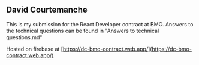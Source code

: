
## David Courtemanche

This is my submission for the React Developer contract at BMO.
Answers to the technical questions can be found in "Answers to technical questions.md"

Hosted on firebase at
[https://dc-bmo-contract.web.app/](https://dc-bmo-contract.web.app/)